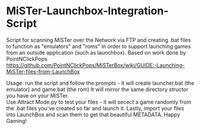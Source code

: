 # MiSTer-Launchbox-Integration-Script
Script for scanning MiSTer over the Network via FTP and creating .bat files to function as "emulators" and "roms" in order to support launching games from an outside application (such as launchbox).  Based on work done by PointNClickPops https://github.com/PointNClickPops/MiSTerBox/wiki/GUIDE:-Launching-MiSTer-files-from-LaunchBox

Usage: run the script and follow the prompts - it will create launcher.bat (the emulator) and game.bat (the rom) It will mirror the same directory structor you have on your MiSTer.  
Use Attract Mode.py to test your files - it will secect a game randomly from the .bat files you've created so far and launch it.
Lastly, import your files into LaunchBox and scan them to get that beautiful METADATA.  Happy Gaming!
